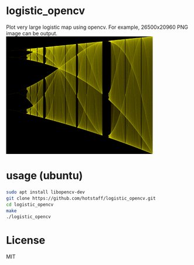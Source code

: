 # logistic_opencv

Plot very large logistic map using opencv.
For example, 26500x20960 PNG image can be output.
![Preview](https://raw.githubusercontent.com/hotstaff/logistic_opencv/master/logistic3-4-2560x2048-st_sam.png)

# usage (ubuntu)
```bash
sudo apt install libopencv-dev 
git clone https://github.com/hotstaff/logistic_opencv.git
cd logistic_opencv
make
./logistic_opencv
```

# License
MIT
